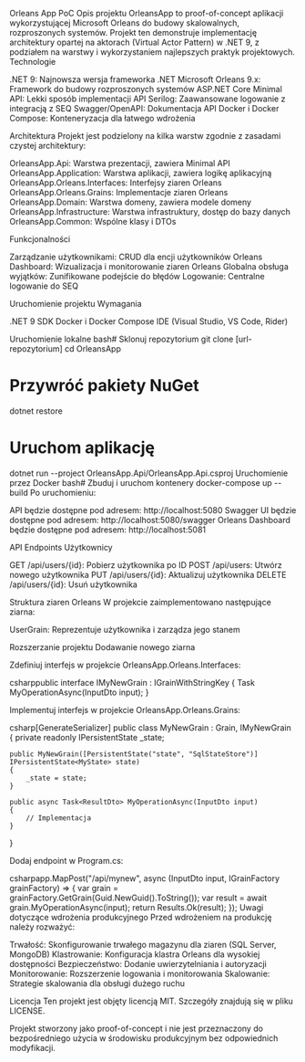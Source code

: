 Orleans App PoC
Opis projektu
OrleansApp to proof-of-concept aplikacji wykorzystującej Microsoft Orleans do budowy skalowalnych, rozproszonych systemów. Projekt ten demonstruje implementację architektury opartej na aktorach (Virtual Actor Pattern) w .NET 9, z podziałem na warstwy i wykorzystaniem najlepszych praktyk projektowych.
Technologie

.NET 9: Najnowsza wersja frameworka .NET
Microsoft Orleans 9.x: Framework do budowy rozproszonych systemów
ASP.NET Core Minimal API: Lekki sposób implementacji API
Serilog: Zaawansowane logowanie z integracją z SEQ
Swagger/OpenAPI: Dokumentacja API
Docker i Docker Compose: Konteneryzacja dla łatwego wdrożenia

Architektura
Projekt jest podzielony na kilka warstw zgodnie z zasadami czystej architektury:

OrleansApp.Api: Warstwa prezentacji, zawiera Minimal API
OrleansApp.Application: Warstwa aplikacji, zawiera logikę aplikacyjną
OrleansApp.Orleans.Interfaces: Interfejsy ziaren Orleans
OrleansApp.Orleans.Grains: Implementacje ziaren Orleans
OrleansApp.Domain: Warstwa domeny, zawiera modele domeny
OrleansApp.Infrastructure: Warstwa infrastruktury, dostęp do bazy danych
OrleansApp.Common: Wspólne klasy i DTOs

Funkcjonalności

Zarządzanie użytkownikami: CRUD dla encji użytkowników
Orleans Dashboard: Wizualizacja i monitorowanie ziaren Orleans
Globalna obsługa wyjątków: Zunifikowane podejście do błędów
Logowanie: Centralne logowanie do SEQ

Uruchomienie projektu
Wymagania

.NET 9 SDK
Docker i Docker Compose
IDE (Visual Studio, VS Code, Rider)

Uruchomienie lokalne
bash# Sklonuj repozytorium
git clone [url-repozytorium]
cd OrleansApp

# Przywróć pakiety NuGet
dotnet restore

# Uruchom aplikację
dotnet run --project OrleansApp.Api/OrleansApp.Api.csproj
Uruchomienie przez Docker
bash# Zbuduj i uruchom kontenery
docker-compose up --build
Po uruchomieniu:

API będzie dostępne pod adresem: http://localhost:5080
Swagger UI będzie dostępne pod adresem: http://localhost:5080/swagger
Orleans Dashboard będzie dostępne pod adresem: http://localhost:5081

API Endpoints
Użytkownicy

GET /api/users/{id}: Pobierz użytkownika po ID
POST /api/users: Utwórz nowego użytkownika
PUT /api/users/{id}: Aktualizuj użytkownika
DELETE /api/users/{id}: Usuń użytkownika

Struktura ziaren Orleans
W projekcie zaimplementowano następujące ziarna:

UserGrain: Reprezentuje użytkownika i zarządza jego stanem

Rozszerzanie projektu
Dodawanie nowego ziarna

Zdefiniuj interfejs w projekcie OrleansApp.Orleans.Interfaces:

csharppublic interface IMyNewGrain : IGrainWithStringKey
{
    Task<ResultDto> MyOperationAsync(InputDto input);
}

Implementuj interfejs w projekcie OrleansApp.Orleans.Grains:

csharp[GenerateSerializer]
public class MyNewGrain : Grain, IMyNewGrain
{
    private readonly IPersistentState<MyState> _state;

    public MyNewGrain([PersistentState("state", "SqlStateStore")] IPersistentState<MyState> state)
    {
        _state = state;
    }

    public async Task<ResultDto> MyOperationAsync(InputDto input)
    {
        // Implementacja
    }
}

Dodaj endpoint w Program.cs:

csharpapp.MapPost("/api/mynew", async (InputDto input, IGrainFactory grainFactory) =>
{
    var grain = grainFactory.GetGrain<IMyNewGrain>(Guid.NewGuid().ToString());
    var result = await grain.MyOperationAsync(input);
    return Results.Ok(result);
});
Uwagi dotyczące wdrożenia produkcyjnego
Przed wdrożeniem na produkcję należy rozważyć:

Trwałość: Skonfigurowanie trwałego magazynu dla ziaren (SQL Server, MongoDB)
Klastrowanie: Konfiguracja klastra Orleans dla wysokiej dostępności
Bezpieczeństwo: Dodanie uwierzytelniania i autoryzacji
Monitorowanie: Rozszerzenie logowania i monitorowania
Skalowanie: Strategie skalowania dla obsługi dużego ruchu

Licencja
Ten projekt jest objęty licencją MIT. Szczegóły znajdują się w pliku LICENSE.

Projekt stworzony jako proof-of-concept i nie jest przeznaczony do bezpośredniego użycia w środowisku produkcyjnym bez odpowiednich modyfikacji.
